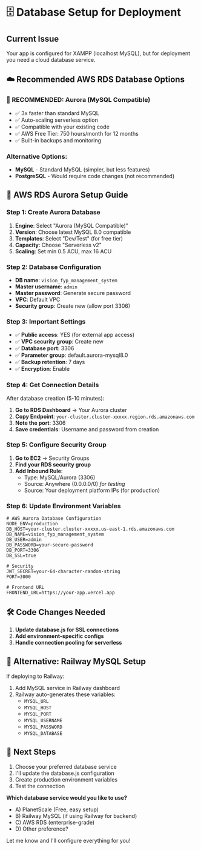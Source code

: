 # 🗄️ Database Setup for Deployment

## Current Issue
Your app is configured for XAMPP (localhost MySQL), but for deployment you need a cloud database service.

## ☁️ Recommended AWS RDS Database Options

### **🎯 RECOMMENDED: Aurora (MySQL Compatible)**
- ✅ 3x faster than standard MySQL
- ✅ Auto-scaling serverless option
- ✅ Compatible with your existing code
- ✅ AWS Free Tier: 750 hours/month for 12 months
- ✅ Built-in backups and monitoring

### Alternative Options:
- **MySQL** - Standard MySQL (simpler, but less features)
- **PostgreSQL** - Would require code changes (not recommended)

## 🚀 AWS RDS Aurora Setup Guide

### Step 1: Create Aurora Database
1. **Engine**: Select "Aurora (MySQL Compatible)"
2. **Version**: Choose latest MySQL 8.0 compatible
3. **Templates**: Select "Dev/Test" (for free tier)
4. **Capacity**: Choose "Serverless v2" 
5. **Scaling**: Set min 0.5 ACU, max 16 ACU

### Step 2: Database Configuration
- **DB name**: `vision_fyp_management_system`
- **Master username**: `admin` 
- **Master password**: Generate secure password
- **VPC**: Default VPC
- **Security group**: Create new (allow port 3306)

### Step 3: Important Settings
- ✅ **Public access**: YES (for external app access)
- ✅ **VPC security group**: Create new
- ✅ **Database port**: 3306
- ✅ **Parameter group**: default.aurora-mysql8.0
- ✅ **Backup retention**: 7 days
- ✅ **Encryption**: Enable

### Step 4: Get Connection Details
After database creation (5-10 minutes):

1. **Go to RDS Dashboard** → Your Aurora cluster
2. **Copy Endpoint**: `your-cluster.cluster-xxxxx.region.rds.amazonaws.com`
3. **Note the port**: 3306
4. **Save credentials**: Username and password from creation

### Step 5: Configure Security Group
1. **Go to EC2** → Security Groups
2. **Find your RDS security group**
3. **Add Inbound Rule**:
   - Type: MySQL/Aurora (3306)
   - Source: Anywhere (0.0.0.0/0) *for testing*
   - Source: Your deployment platform IPs (for production)

### Step 6: Update Environment Variables
```env
# AWS Aurora Database Configuration
NODE_ENV=production
DB_HOST=your-cluster.cluster-xxxxx.us-east-1.rds.amazonaws.com
DB_NAME=vision_fyp_management_system
DB_USER=admin
DB_PASSWORD=your-secure-password
DB_PORT=3306
DB_SSL=true

# Security
JWT_SECRET=your-64-character-random-string
PORT=3000

# Frontend URL
FRONTEND_URL=https://your-app.vercel.app
```

## 🛠️ Code Changes Needed

1. **Update database.js for SSL connections**
2. **Add environment-specific configs**
3. **Handle connection pooling for serverless**

## 📝 Alternative: Railway MySQL Setup

If deploying to Railway:

1. Add MySQL service in Railway dashboard
2. Railway auto-generates these variables:
   - `MYSQL_URL`
   - `MYSQL_HOST`
   - `MYSQL_PORT`
   - `MYSQL_USERNAME` 
   - `MYSQL_PASSWORD`
   - `MYSQL_DATABASE`

## 🔧 Next Steps

1. Choose your preferred database service
2. I'll update the database.js configuration
3. Create production environment variables
4. Test the connection

**Which database service would you like to use?**
- A) PlanetScale (Free, easy setup)
- B) Railway MySQL (if using Railway for backend)
- C) AWS RDS (enterprise-grade)
- D) Other preference?

Let me know and I'll configure everything for you!
